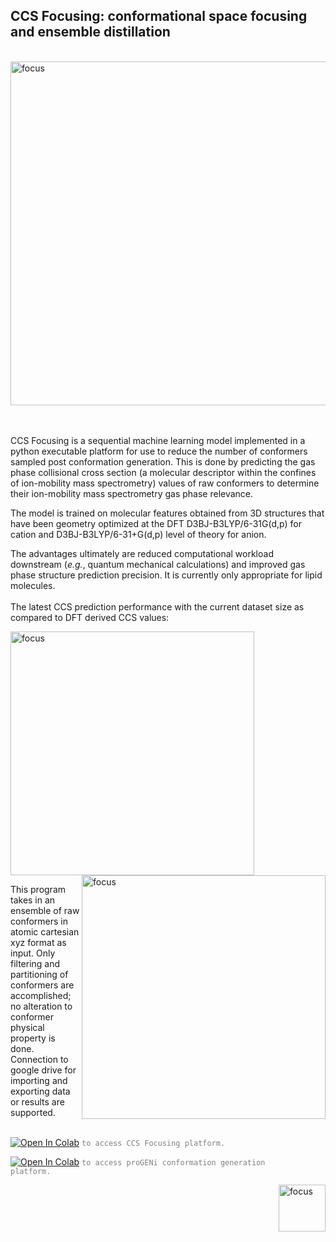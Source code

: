 ## CCS Focusing: conformational space focusing and ensemble distillation

<br /><img align = "center" width="550" alt="focus" src="https://github.com/mitkeng/CCS_Focusing/assets/97419520/2e01119f-7dc2-4361-aca7-60e17e7fda79">
<br />
<br />
<br />

 CCS Focusing is a sequential machine learning model implemented in a python executable platform for use to reduce the number of conformers sampled post conformation generation. This is done by predicting the gas phase collisional cross section (a molecular descriptor within the confines of ion-mobility mass spectrometry) values of raw conformers to determine their ion-mobility mass spectrometry gas phase relevance. 
<br />

 The model is trained on molecular features obtained from 3D structures that have been geometry optimized at the DFT D3BJ-B3LYP/6-31G(d,p) for cation and D3BJ-B3LYP/6-31+G(d,p) level of theory for anion.
<br />

 The advantages ultimately are reduced computational workload downstream (*e.g.*, quantum mechanical calculations) and improved gas phase structure prediction precision. It is currently only appropriate for lipid molecules. 
<br />
<br />
The latest CCS prediction performance with the current dataset size as compared to DFT derived CCS values: 

<img align = "center" width="390" alt="focus" src="https://github.com/mitkeng/CCS_Focusing/assets/97419520/6704197c-f48a-4212-b065-b6d04a798b49">
<img align = "right" width="390" alt="focus" src="https://github.com/mitkeng/CCS_Focusing/assets/97419520/33d3fd35-2971-416b-b5e0-f66cea68de54">
<br />



 This program takes in an ensemble of raw conformers in atomic cartesian xyz format as input. Only filtering and partitioning of conformers are accomplished; no alteration to conformer physical property is done. Connection to google drive for importing and exporting data or results are supported. 
<br />
<br />


 [<img src="https://colab.research.google.com/assets/colab-badge.svg" alt="Open In Colab">](https://colab.research.google.com/drive/1ZTLqHMI-rdoHQZ4zjElK4VEPLQhXcUp6?usp=sharing) <code style="color : grey">to access CCS Focusing platform.</code>


  [<img src="https://colab.research.google.com/assets/colab-badge.svg" alt="Open In Colab">](https://colab.research.google.com/drive/1HiXUZB65Ryf71YyuKg_V3VIWjwuRGXAR?usp=sharing) <code style="color : grey">to access proGENi conformation generation platform.</code>

<img align = "right" width="75" alt="focus" src="https://github.com/mitkeng/CCS_Focusing/assets/97419520/c02957e7-bf41-43ce-860c-4927420b2f20">

